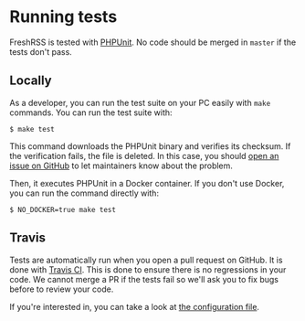 # Running tests

FreshRSS is tested with [PHPUnit](https://phpunit.de/). No code should be
merged in `master` if the tests don't pass.

## Locally

As a developer, you can run the test suite on your PC easily with `make`
commands. You can run the test suite with:

```console
$ make test
```

This command downloads the PHPUnit binary and verifies its checksum. If the
verification fails, the file is deleted. In this case, you should [open an
issue on GitHub](https://github.com/FreshRSS/FreshRSS/issues/new) to let
maintainers know about the problem.

Then, it executes PHPUnit in a Docker container. If you don't use Docker,
you can run the command directly with:

```console
$ NO_DOCKER=true make test
```

## Travis

Tests are automatically run when you open a pull request on GitHub. It is
done with [Travis CI](https://travis-ci.org/FreshRSS/FreshRSS/). This is
done to ensure there is no regressions in your code. We cannot merge a PR if
the tests fail so we'll ask you to fix bugs before to review your code.

If you're interested in, you can take a look at [the configuration
file](https://github.com/FreshRSS/FreshRSS/blob/master/.travis.yml).
